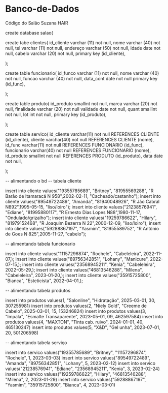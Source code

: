 # Banco-de-Dados
Código do Salão Suzana HAIR



create database salao(

create tabe clientes(
	id_cliente 		varchar (11) not null,
	nome 			varchar (40) not null,
	tel 			varchar (11) not null,
	endereço 		varchar (50) not null,
	idade 			date not null,
	cabelo 			varchar (20) not null,
	primary key (id_cliente),

);

create table funcionario(
	id_funco 		varchar (11) not null,
	nome 			varchar (40) not null,
	funcao 			varchar (40) not null,
	data_cont 		date not null
	primary key (id_func),

);

create table produto(
	id_produto 	smallint not null,
	marca 		varchar (20) not null,
	finalidade 	varchar (20) not null
	validade 	date not null,
	quant 		smallint not null,
	lot 		int not null,
	primary key (id_produto),

);

create table servico(
	id_cliente 	varchar(11) not null 	REFERENCES CLIENTE (id_cliente),
	cliente		varchar(40) not null 	REFERENCES CLIENTE (nome),
	id_func		varchar(11) not null 	REFERENCES FUNCIONARIO (id_func),
	funcionario 	varchar(40) not null 	REFERENCES FUNCIONARIO (nome),
	id_produto 	smallint not null 	REFERENCES PRODUTO (id_produto),
	data date not null,

);



-- alimentando o bd
-- tabela cliente

insert into cliente values("19355785689",	"Britney",	"81955569288",	"R Barão de Itamaracá N 958",2002-02-11,	"Cacheado/castanho");
insert into cliente values("89549722489",	"Amanda",	"81940048926",	"R Jão Cabral N892",1995-05-15,			"liso/loiro");
insert into cliente values("21238576941",	"Ediane",	"81995880117",	"R Ernesto Dias Lopes N88",1980-11-17,		"Ondulado/grizalho");
insert into cliente values("19259786622",	"Hilary",	"81979152468",	"R Joaquim Bezerra N 22",2000-12-09,		"liso/loiro");
insert into cliente values("59288867197",	"Yasmim",	"81955589752",	"R Antônio de Goes N 825",2005-11-27,		"cabelo");



-- alimentando tabela funcionario

insert into cliente values("11157296874",	"Rochele",	"Cabeleleira",	2022-11-07,);
insert into cliente values("89756342851",	"Lohany",	"Manicure",	2022-07-15,);
insert into cliente values("23568945211",	"Kenia",	"Cabeleleira",	2022-05-29,);
insert into cliente values("46813546288",	"Milena",	"Cabeleleira",	2023-01-20,);
insert into cliente values("35915725800",	"Bianca",	"Esteticista",	2022-04-01,);


-- alimentando tabela produtos

insert into produtos values(1,	"Salonline",	"Hidratação",			2025-03-01,	30,	307255981)
insert into produtos values(2,	"Niely Gold",	"Creeme de Cabelo",		2025-03-01,	15,	153246824)
insert into produtos values(3,	"Impala",	"Esmalte Transaparente",	2023-05-01,	09,	462597584)
insert into produtos values(4,	"MAXTON",	"Tinta cab. ruivo",		2024-01-01,	40,	465130247)
insert into produtos values(5,	"X&D",		"Gel unha",			2023-07-01,	20,	501206598)



-- alimentando tabela serviço

insert into servico values("19355785689",	"Britney",	"11157296874",	"Rochele",	1,	2023-03-03)
insert into servico values("89549722489",	"Amanda",	"89756342851",	"Lohany",	5,	2023-02-12)
insert into servico values("21238576941",	"Ediane",	"23568945211",	"Kenia",	3,	2023-02-24)
insert into servico values("19259786622",	"Hilary",	"46813546288",	"Milena",	2,	2023-01-29)
insert into servico values("59288867197",	"Yasmim",	"35915725800",	"Bianca",	4,	2023-03-01)

